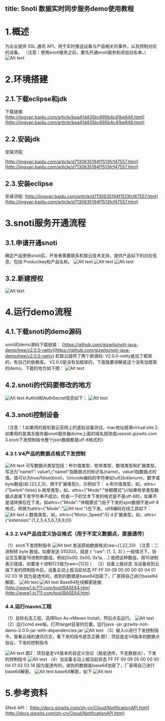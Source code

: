 title:  Snoti 数据实时同步服务demo使用教程
----
# 1.概述
为企业提供 SSL 通讯 API，用于实时推送设备与产品相关的事件，以及控制对应的设备。
（注意：使用snoti服务之前，要先开通snoti服务和添加白名单。）
![Alt text](/assets/zh-cn/UserManual/SNotiAPI/1490856868600.png)

# 2.环境搭建
## 2.1.下载eclipse和jdk
下载链接:
[http://jingyan.baidu.com/article/bea41d435bc695b4c41be648.html](http://jingyan.baidu.com/article/bea41d435bc695b4c41be648.html)
## 2.2.安装jdk
安装流程:

[http://jingyan.baidu.com/article/d7130635194f1513fcf47557.html](http://jingyan.baidu.com/article/d7130635194f1513fcf47557.html)
## 2.3.安装eclipse
安装流程:
[http://jingyan.baidu.com/article/d7130635194f1513fcf47557.html](http://jingyan.baidu.com/article/d7130635194f1513fcf47557.html)
# 3.snoti服务开通流程
## 3.1.申请开通snoti
确定产品使用snoti后，开发者需要联系机智云技术支持，提供产品如下的对应信息，包括
Productkey和产品名称。
![Alt text](/assets/zh-cn/UserManual/SNotiAPI/1490857118643.png)
![Alt text](/assets/zh-cn/UserManual/SNotiAPI/1490857126972.png)
![Alt text](/assets/zh-cn/UserManual/SNotiAPI/1490857171212.png)

## 3.2.新建授权
![Alt text](/assets/zh-cn/UserManual/SNotiAPI/1490857211637.png)

# 4.运行demo流程
## 4.1.下载snoti的demo源码
snoti的demo源码下载链接：
[https://github.com/gizwits/noti-java-demo/tree/v2.0.0-netty](https://github.com/gizwits/noti-java-demo/tree/v2.0.0-netty)
机智云提供了两个款源码:
V2.0.0-netty是加了框架的，有自己的依赖库。
V2.0.0是没有加框架的，下面我要讲解是这个没有加框架的demo。下载的地方如下图：
![Alt text](/assets/zh-cn/UserManual/SNotiAPI/1490857294272.png)

## 4.2.snoti的代码要修改的地方
![Alt text](/assets/zh-cn/UserManual/SNotiAPI/1490857318796.png)
AuthId和AuthSecret信息如下：
![Alt text](/assets/zh-cn/UserManual/SNotiAPI/1490857349059.png)

## 4.3.snoti控制设备
（注意：1.如果用的是机智云官网上的虚拟设备测试，mac地址就填virtual:site
2.如果用的是美东服务器snoti服务器dome上面的域名就改成ussnoti.gizwits.com
3.snoti下发控制指令整个json数据都是utf-8格式的）

### 4.3.1.V4产品的数据点格式下发控制
![Alt text](/assets/zh-cn/UserManual/SNotiAPI/1490857377784.png)
可写数据点类型包括：布尔值类型、枚举类型、数值类型和扩展类型。写法为"name1": value1,("name1"指数据点的标识名(name)，value1指数据点的值。值可以为true/false(bool)，Unicode编码的字符串如\u62bd(enum)，数字或byte数组(如 [23,2,3]，用于扩展类型))，示例如下：
a.布尔值类型，如，attrs={“Switch”:false}
b.枚举类型，如，attrs={"Mode":"休眠模式"}//如果枚举类型数据点直接下发字符串不成功，检查一下的文本下发的格式是不是utf-8的，如果不是请转换后在下发。如attrs={"Mode":"休眠模式"}由于下发的sjon数据不是utf-8格式，转换为attrs={"Mode":"![Alt text](/assets/zh-cn/UserManual/SNotiAPI/1490857981790.png)
"}在下发。utf8编码在线工具如下：
![Alt text](/assets/zh-cn/UserManual/SNotiAPI/1490858001512.png)
c.数值类型，如，attrs={“Motor_Speed”:5}
d.扩展类型，如，attrs={"extension":[1,2,3,4,5,6,7,8,9,0]}


### 4.3.2.V4产品自定义协议格式（用于不定义数据点，直接透传）
（1）snoti下发控制指令
![Alt text](/assets/zh-cn/UserManual/SNotiAPI/1490858050560.png)
发送原始数据格式raw={1,22,33}
（注意：二进制转 byte 数组，如要发送 010203，就是
{
"raw": [1, 2, 3]
}
一般情况下，协议交互都是16进制的数组，例如[0x00, 0x00, 0x1a, ...] 
就把这种数组，用10进制表示就成，如要发十进制123值为raw=[123]
）
（2）设备上报状态
当设备收到云端下发的控制指令后，设备主动上报当前状态
FF FF 00 09 05 00 00 00 04 01 02 03 18 
因为是透传的，收到的数据是base64加密了，厂家得自己进行base64解密。
![Alt text](/assets/zh-cn/UserManual/SNotiAPI/1490858101947.png)
![Alt text](/assets/zh-cn/UserManual/SNotiAPI/1490858110840.png)
Base64在线解密链接:[http://www1.tc711.com/tool/BASE64.htm](http://www1.tc711.com/tool/BASE64.htm)
### 4.4.运行maven工程
（1）鼠标右击工程，选择Run As->Maven Install，然后点击运行。
![Alt text](/assets/zh-cn/UserManual/SNotiAPI/1490858155758.png)
（2）运行cmd.exe端，打开target目录的位置。运行java -jar gizwits-noti-demo-2.0.0-jar-with-dependencies.jar
![Alt text](/assets/zh-cn/UserManual/SNotiAPI/1490858171472.png)
（3）输入rc进行下发控制指令，查看云端的通讯日志，看下发的指令是否正确
图1：项目是走V4版本的数据点协议，下发的控制指令

![Alt text](/assets/zh-cn/UserManual/SNotiAPI/1490858188425.png)
图2：项目是走V4版本的自定义协议（就是透传，不走数据点），下发的控制指令
![Alt text](/assets/zh-cn/UserManual/SNotiAPI/1490858208857.png)
（4）当设备主动上报当前状态
FF FF 00 09 05 00 00 00 04 01 02 03 18 
因为是透传的，收到的数据是base64加密了，厂家得自己进行base64解密。
![Alt text](/assets/zh-cn/UserManual/SNotiAPI/1490858221857.png)
base64解密，如下
![Alt text](/assets/zh-cn/UserManual/SNotiAPI/1490858234561.png)

# 5.参考资料
SNoti API：
[http://docs.gizwits.com/zh-cn/Cloud/NotificationAPI.html](http://docs.gizwits.com/zh-cn/Cloud/NotificationAPI.html)
